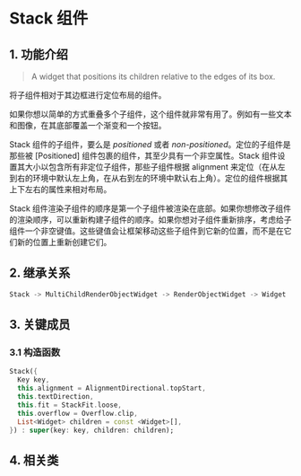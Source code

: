 # Stack 组件
## 1. 功能介绍
> A widget that positions its children relative to the edges of its box.

将子组件相对于其边框进行定位布局的组件。

如果你想以简单的方式重叠多个子组件，这个组件就非常有用了。例如有一些文本和图像，在其底部覆盖一个渐变和一个按钮。

Stack 组件的子组件，要么是 _positioned_ 或者 _non-positioned_。定位的子组件是那些被 [Positioned] 组件包裹的组件，其至少具有一个非空属性。Stack 组件设置其大小以包含所有非定位子组件，那些子组件根据 alignment 来定位（在从左到右的环境中默认左上角，在从右到左的环境中默认右上角）。定位的组件根据其上下左右的属性来相对布局。

Stack 组件渲染子组件的顺序是第一个子组件被渲染在底部。如果你想修改子组件的渲染顺序，可以重新构建子组件的顺序。如果你想对子组件重新排序，考虑给子组件一个非空键值。这些键值会让框架移动这些子组件到它新的位置，而不是在它们新的位置上重新创建它们。

## 2. 继承关系
```dart
Stack -> MultiChildRenderObjectWidget -> RenderObjectWidget -> Widget
```

## 3. 关键成员
### 3.1 构造函数
```dart
Stack({
  Key key,
  this.alignment = AlignmentDirectional.topStart,
  this.textDirection,
  this.fit = StackFit.loose,
  this.overflow = Overflow.clip,
  List<Widget> children = const <Widget>[],
}) : super(key: key, children: children);
```
## 4. 相关类
